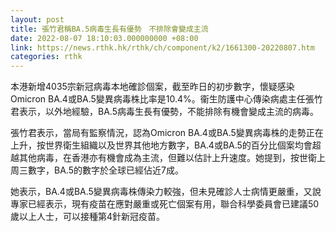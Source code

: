 ```yaml
---
layout: post
title: 張竹君稱BA.5病毒生長有優勢　不排除會變成主流
date: 2022-08-07 18:10:03.000000000 +08:00
link: https://news.rthk.hk/rthk/ch/component/k2/1661300-20220807.htm
categories: rthk
---
```


本港新增4035宗新冠病毒本地確診個案，截至昨日的初步數字，懷疑感染Omicron BA.4或BA.5變異病毒株比率是10.4%。衞生防護中心傳染病處主任張竹君表示，以外地經驗，BA.5病毒生長有優勢，不能排除有機會變成主流的病毒。

張竹君表示，當局有監察情況，認為Omicron BA.4或BA.5變異病毒株的走勢正在上升，按世界衛生組織以及世界其他地方數字，BA.4或BA.5的百分比個案均會超越其他病毒，在香港亦有機會成為主流，但難以估計上升速度。她提到，按世衛上周三數字，BA.5的數字於全球已經佔近7成。

她表示，BA.4或BA.5變異病毒株傳染力較強，但未見確診人士病情更嚴重，又說專家已經表示，現有疫苗在應對嚴重或死亡個案有用，聯合科學委員會已建議50歲以上人士，可以接種第4針新冠疫苗。
